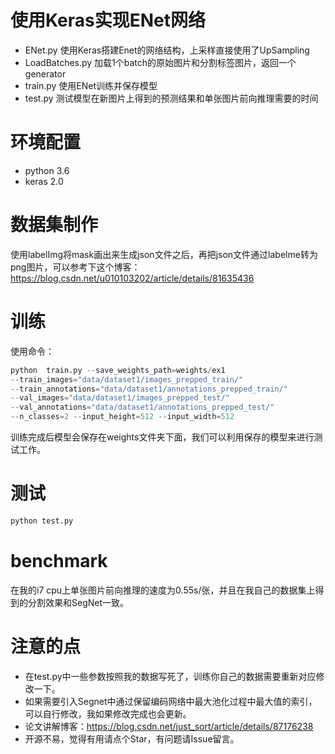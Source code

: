 # 使用Keras实现ENet网络
- ENet.py 使用Keras搭建Enet的网络结构，上采样直接使用了UpSampling
- LoadBatches.py 加载1个batch的原始图片和分割标签图片，返回一个generator
- train.py 使用ENet训练并保存模型
- test.py 测试模型在新图片上得到的预测结果和单张图片前向推理需要的时间

# 环境配置
- python 3.6
- keras 2.0

# 数据集制作
使用labelImg将mask画出来生成json文件之后，再把json文件通过labelme转为png图片，可以参考下这个博客：https://blog.csdn.net/u010103202/article/details/81635436
# 训练
使用命令：
```python
python  train.py --save_weights_path=weights/ex1 
--train_images="data/dataset1/images_prepped_train/" 
--train_annotations="data/dataset1/annotations_prepped_train/" 
--val_images="data/dataset1/images_prepped_test/" 
--val_annotations="data/dataset1/annotations_prepped_test/" 
--n_classes=2 --input_height=512 --input_width=512
```
训练完成后模型会保存在weights文件夹下面，我们可以利用保存的模型来进行测试工作。

# 测试
```python
python test.py
```

# benchmark
在我的i7 cpu上单张图片前向推理的速度为0.55s/张，并且在我自己的数据集上得到的分割效果和SegNet一致。

# 注意的点
- 在test.py中一些参数按照我的数据写死了，训练你自己的数据需要重新对应修改一下。
- 如果需要引入Segnet中通过保留编码网络中最大池化过程中最大值的索引，可以自行修改，我如果修改完成也会更新。
- 论文讲解博客：https://blog.csdn.net/just_sort/article/details/87176238
- 开源不易，觉得有用请点个Star，有问题请Issue留言。
